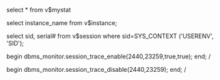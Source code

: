 select * from v$mystat

select instance_name from v$instance;

select sid, serial# from v$session where sid=SYS_CONTEXT ('USERENV', 'SID');

begin 
    dbms_monitor.session_trace_enable(2440,23259,true,true);
end;
/



begin 
    dbms_monitor.session_trace_disable(2440,23259);
end;
/
